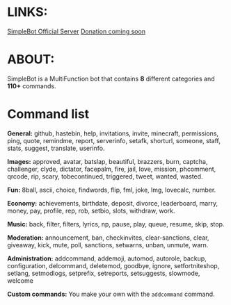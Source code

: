 # LINKS:

[SimpleBot Official Server](https://discord.gg/Kj7PU4M6HM)
[Donation coming soon]()

# ABOUT:
SimpleBot is a MultiFunction bot that contains **8** different categories and **110+** commands.

# Command list
**General:**
github, hastebin, help, invitations, invite, minecraft, permissions, ping, quote, remindme, report, serverinfo, setafk, shorturl, someone, staff, stats, suggest, translate, userinfo.

**Images:**
approved, avatar, batslap, beautiful, brazzers, burn, captcha, challenger, clyde, dictator, facepalm, fire, jail, love, mission, phcomment, qrcode, rip, scary, tobecontinued, triggered, tweet, wanted, wasted.

**Fun:**
8ball, ascii, choice, findwords, flip, fml, joke, lmg, lovecalc, number.

**Economy:**
achievements, birthdate, deposit, divorce, leaderboard, marry, money, pay, profile, rep, rob, setbio, slots, withdraw, work.

**Music:**
back, filter, filters, lyrics, np, pause, play, queue, resume, skip, stop.

**Moderation:**
announcement, ban, checkinvites, clear-sanctions, clear, giveaway, kick, mute, poll, sanctions, setwarns, unban, unmute, warn.

**Administration:**
addcommand, addemoji, automod, autorole, backup, configuration, delcommand, deletemod, goodbye, ignore, setfortniteshop, setlang, setmodlogs, setprefix, setreports, setsuggests, slowmode, welcome

**Custom commands:**
You make your own with the `addcommand` command.
